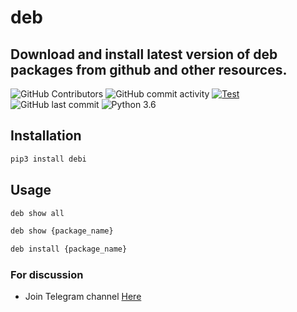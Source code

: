 # deb

## Download and install latest version of deb packages from github and other resources.

 ![GitHub Contributors](https://img.shields.io/github/contributors/jakbin/deb)
 ![GitHub commit activity](https://img.shields.io/github/commit-activity/m/jakbin/deb)
 [![Test](https://github.com/jakbin/deb/actions/workflows/Test.yml/badge.svg)](https://github.com/jakbin/deb/actions/workflows/Test.yml)
 ![GitHub last commit](https://img.shields.io/github/last-commit/jakbin/deb)
 ![Python 3.6](https://img.shields.io/badge/python-3.6-yellow.svg)


## Installation

```bash
pip3 install debi
```

## Usage

```bash
deb show all

deb show {package_name}

deb install {package_name}
```

### For discussion 

* Join Telegram channel [Here](https://t.me/debhub1)
